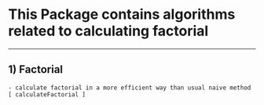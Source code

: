 # This Package contains algorithms related to calculating factorial

------

## 1) Factorial
	- calculate factorial in a more efficient way than usual naive method [ calculateFactorial ]